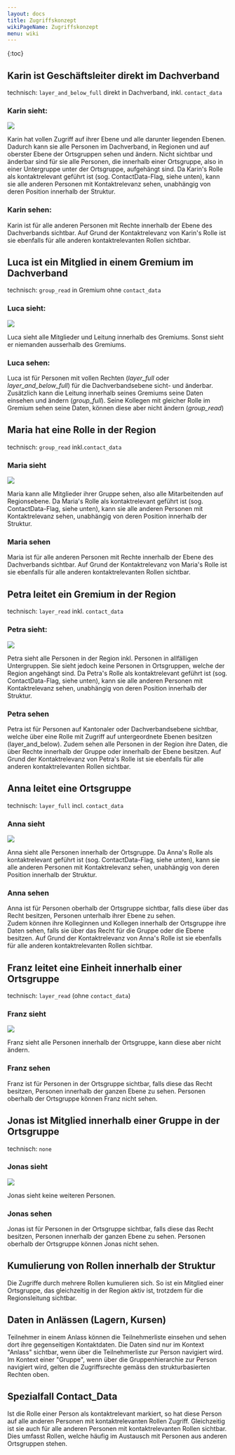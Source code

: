 ```yaml
---
layout: docs
title: Zugriffskonzept
wikiPageName: Zugriffskonzept
menu: wiki
---
```


{:toc}

## Karin ist Geschäftsleiter direkt im Dachverband

technisch: `layer_and_below_full` direkt in Dachverband, inkl. `contact_data`


### Karin sieht: 

![](http://hitobito.com/images/berechtigungskonzept/TopLayerFullRestrained.png)

Karin hat vollen Zugriff auf ihrer Ebene und alle darunter liegenden Ebenen. Dadurch kann sie alle Personen im Dachverband, in Regionen und auf oberster Ebene der Ortsgruppen sehen und ändern. 
Nicht sichtbar und änderbar sind für sie alle Personen, die innerhalb einer Ortsgruppe, also in einer Untergruppe unter der Ortsgruppe, aufgehängt sind. 
Da Karin's Rolle als kontaktrelevant geführt ist (sog. ContactData-Flag, siehe unten), kann sie alle anderen Personen mit Kontaktrelevanz sehen, unabhängig von deren Position innerhalb der Struktur. 

 

### Karin sehen:  
Karin ist für alle anderen Personen mit Rechte innerhalb der Ebene des Dachverbands sichtbar. 
Auf Grund der Kontaktrelevanz von Karin's Rolle ist sie ebenfalls für alle anderen kontaktrelevanten Rollen sichtbar. 

## Luca ist ein Mitglied in einem Gremium im Dachverband

technisch: `group_read` in Gremium ohne `contact_data`

### Luca sieht: 

![](http://hitobito.com/images/berechtigungskonzept/TopLayerSubgroup.png)

Luca sieht alle Mitglieder und Leitung innerhalb des Gremiums. Sonst sieht er niemanden ausserhalb des Gremiums. 

### Luca sehen:
Luca ist für Personen mit vollen Rechten (_layer_full_ oder _layer_and_below_full_) für die Dachverbandsebene sicht- und änderbar. Zusätzlich kann die Leitung innerhalb seines Gremiums seine Daten einsehen und ändern (_group_full_). Seine Kollegen mit gleicher Rolle im Gremium sehen seine Daten, können diese aber nicht ändern (_group_read_)

## Maria hat eine Rolle in der Region

technisch: `group_read` inkl.`contact_data`

### Maria sieht

![](http://hitobito.com/images/berechtigungskonzept/MidlayerGroup.png)

Maria kann alle Mitglieder ihrer Gruppe sehen, also alle Mitarbeitenden auf Regionsebene. 
Da Maria's Rolle als kontaktrelevant geführt ist (sog. ContactData-Flag, siehe unten), kann sie alle anderen Personen mit Kontaktrelevanz sehen, unabhängig von deren Position innerhalb der Struktur. 
### Maria sehen
Maria ist für alle anderen Personen mit Rechte innerhalb der Ebene des Dachverbands sichtbar. 
Auf Grund der Kontaktrelevanz von Maria's Rolle ist sie ebenfalls für alle anderen kontaktrelevanten Rollen sichtbar. 

## Petra leitet ein Gremium in der Region

technisch: `layer_read` inkl. `contact_data`

### Petra sieht: 

![](http://hitobito.com/images/berechtigungskonzept/MidlayerFull.png)


Petra sieht alle Personen in der Region inkl. Personen in allfälligen Untergruppen. Sie sieht jedoch keine Personen in Ortsgruppen, welche der Region angehängt sind. 
Da Petra's Rolle als kontaktrelevant geführt ist (sog. ContactData-Flag, siehe unten), kann sie alle anderen Personen mit Kontaktrelevanz sehen, unabhängig von deren Position innerhalb der Struktur. 

### Petra sehen
Petra ist für Personen auf Kantonaler oder Dachverbandsebene sichtbar, welche über eine Rolle mit Zugriff auf untergeordnete Ebenen besitzen (layer_and_below). Zudem sehen alle Personen in der Region ihre Daten, die über Rechte innerhalb der Gruppe oder innerhalb der Ebene besitzen. 
Auf Grund der Kontaktrelevanz von Petra's Rolle ist sie ebenfalls für alle anderen kontaktrelevanten Rollen sichtbar. 

## Anna leitet eine Ortsgruppe

technisch: `layer_full` incl. `contact_data`

### Anna sieht

![](http://hitobito.com/images/berechtigungskonzept/LowLayerFull.png)


Anna sieht alle Personen innerhalb der Ortsgruppe. 
Da Anna's Rolle als kontaktrelevant geführt ist (sog. ContactData-Flag, siehe unten), kann sie alle anderen Personen mit Kontaktrelevanz sehen, unabhängig von deren Position innerhalb der Struktur. 

### Anna sehen

Anna ist für Personen oberhalb der Ortsgruppe sichtbar, falls diese über das Recht besitzen, Personen unterhalb ihrer Ebene zu sehen.  
Zudem können ihre Kolleginnen und Kollegen innerhalb der Ortsgruppe ihre Daten sehen, falls sie über das Recht für die Gruppe oder die Ebene besitzen. 
Auf Grund der Kontaktrelevanz von Anna's Rolle ist sie ebenfalls für alle anderen kontaktrelevanten Rollen sichtbar. 

## Franz leitet eine Einheit innerhalb einer Ortsgruppe

technisch: `layer_read` (ohne `contact_data`)

### Franz sieht

![](http://hitobito.com/images/berechtigungskonzept/LowLayerFull.png)

Franz sieht alle Personen innerhalb der Ortsgruppe, kann diese aber nicht ändern. 
### Franz sehen
Franz ist für Personen in der Ortsgruppe sichtbar, falls diese das Recht besitzen, Personen innerhalb der ganzen Ebene zu sehen. Personen oberhalb der Ortsgruppe können Franz nicht sehen. 

## Jonas ist Mitglied innerhalb einer Gruppe in der Ortsgruppe
technisch: `none`
### Jonas sieht

![](http://hitobito.com/images/berechtigungskonzept/LowLayerNone.png)


Jonas sieht keine weiteren Personen. 
### Jonas sehen
Jonas ist für Personen in der Ortsgruppe sichtbar, falls diese das Recht besitzen, Personen innerhalb der ganzen Ebene zu sehen. Personen oberhalb der Ortsgruppe können Jonas nicht sehen. 

## Kumulierung von Rollen innerhalb der Struktur

Die Zugriffe durch mehrere Rollen kumulieren sich. So ist ein Mitglied einer Ortsgruppe, das gleichzeitig in der Region aktiv ist, trotzdem für die Regionsleitung sichtbar. 

## Daten in Anlässen (Lagern, Kursen)

Teilnehmer in einem Anlass können die Teilnehmerliste einsehen und sehen dort ihre gegenseitigen Kontaktdaten. Die Daten sind nur im Kontext "Anlass" sichtbar, wenn über die Teilnehmerliste zur Person navigiert wird. 
Im Kontext einer "Gruppe", wenn über die Gruppenhierarchie zur Person navigiert wird, gelten die Zugriffsrechte gemäss den strukturbasierten Rechten oben. 

## Spezialfall Contact_Data

Ist die Rolle einer Person als kontaktrelevant markiert, so hat diese Person auf alle anderen Personen mit kontaktrelevanten Rollen Zugriff. Gleichzeitig ist sie auch für alle anderen Personen mit kontaktrelevanten Rollen sichtbar. 
Dies umfasst Rollen, welche häufig im Austausch mit Personen aus anderen Ortsgruppen stehen. 
